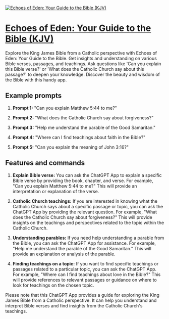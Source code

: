 [![Echoes of Eden: Your Guide to the Bible (KJV)](https://files.oaiusercontent.com/file-BVlqISoqrNatDPOvKuUurpyl?se=2123-10-17T10%3A08%3A08Z&sp=r&sv=2021-08-06&sr=b&rscc=max-age%3D31536000%2C%20immutable&rscd=attachment%3B%20filename%3Dbook-with-a-cross-on-it-with-a-church-interior-the-background-portrait-assassins-creed-style-unr%2520%25281%2529.png&sig=KXg5xe6UzjH80zHMOv0wnIwD3yT07iJol2UJq8O/kkw%3D)](https://chat.openai.com/g/g-x0WJbDdKU-echoes-of-eden-your-guide-to-the-bible-kjv)

# [Echoes of Eden: Your Guide to the Bible (KJV)](https://chat.openai.com/g/g-x0WJbDdKU-echoes-of-eden-your-guide-to-the-bible-kjv)

Explore the King James Bible from a Catholic perspective with Echoes of Eden: Your Guide to the Bible. Get insights and understanding on various Bible verses, passages, and teachings. Ask questions like 'Can you explain this Bible verse?' or 'What does the Catholic Church say about this passage?' to deepen your knowledge. Discover the beauty and wisdom of the Bible with this handy app.

## Example prompts

1. **Prompt 1:** "Can you explain Matthew 5:44 to me?"

2. **Prompt 2:** "What does the Catholic Church say about forgiveness?"

3. **Prompt 3:** "Help me understand the parable of the Good Samaritan."

4. **Prompt 4:** "Where can I find teachings about faith in the Bible?"

5. **Prompt 5:** "Can you explain the meaning of John 3:16?"

## Features and commands

1. **Explain Bible verse:** You can ask the ChatGPT App to explain a specific Bible verse by providing the book, chapter, and verse. For example, "Can you explain Matthew 5:44 to me?" This will provide an interpretation or explanation of the verse.

2. **Catholic Church teachings:** If you are interested in knowing what the Catholic Church says about a specific passage or topic, you can ask the ChatGPT App by providing the relevant question. For example, "What does the Catholic Church say about forgiveness?" This will provide insights on the teachings and perspectives related to the topic within the Catholic Church.

3. **Understanding parables:** If you need help understanding a parable from the Bible, you can ask the ChatGPT App for assistance. For example, "Help me understand the parable of the Good Samaritan." This will provide an explanation or analysis of the parable.

4. **Finding teachings on a topic:** If you want to find specific teachings or passages related to a particular topic, you can ask the ChatGPT App. For example, "Where can I find teachings about love in the Bible?" This will provide references to relevant passages or guidance on where to look for teachings on the chosen topic.

Please note that this ChatGPT App provides a guide for exploring the King James Bible from a Catholic perspective. It can help you understand and interpret Bible verses and find insights from the Catholic Church's teachings.